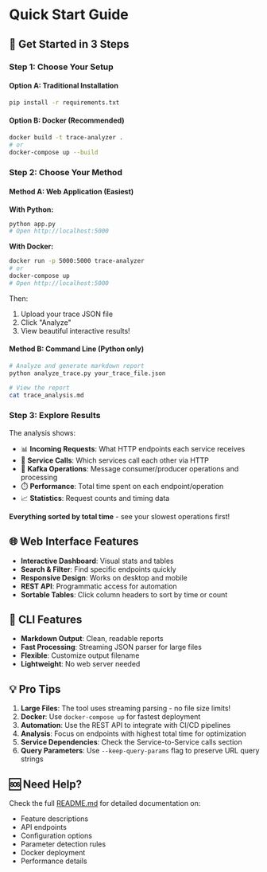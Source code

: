 # Quick Start Guide

## 🚀 Get Started in 3 Steps

### Step 1: Choose Your Setup

#### Option A: Traditional Installation

```bash
pip install -r requirements.txt
```

#### Option B: Docker (Recommended)

```bash
docker build -t trace-analyzer .
# or
docker-compose up --build
```

### Step 2: Choose Your Method

#### Method A: Web Application (Easiest)

**With Python:**
```bash
python app.py
# Open http://localhost:5000
```

**With Docker:**
```bash
docker run -p 5000:5000 trace-analyzer
# or
docker-compose up
# Open http://localhost:5000
```

Then:
1. Upload your trace JSON file
2. Click "Analyze"
3. View beautiful interactive results!

#### Method B: Command Line (Python only)

```bash
# Analyze and generate markdown report
python analyze_trace.py your_trace_file.json

# View the report
cat trace_analysis.md
```

### Step 3: Explore Results

The analysis shows:
- 📊 **Incoming Requests**: What HTTP endpoints each service receives
- 🔗 **Service Calls**: Which services call each other via HTTP
- 📨 **Kafka Operations**: Message consumer/producer operations and processing
- ⏱️ **Performance**: Total time spent on each endpoint/operation
- 📈 **Statistics**: Request counts and timing data

**Everything sorted by total time** - see your slowest operations first!

## 🌐 Web Interface Features

- **Interactive Dashboard**: Visual stats and tables
- **Search & Filter**: Find specific endpoints quickly
- **Responsive Design**: Works on desktop and mobile
- **REST API**: Programmatic access for automation
- **Sortable Tables**: Click column headers to sort by time or count

## 📝 CLI Features

- **Markdown Output**: Clean, readable reports
- **Fast Processing**: Streaming JSON parser for large files
- **Flexible**: Customize output filename
- **Lightweight**: No web server needed

## 💡 Pro Tips

1. **Large Files**: The tool uses streaming parsing - no file size limits!
2. **Docker**: Use `docker-compose up` for fastest deployment
3. **Automation**: Use the REST API to integrate with CI/CD pipelines
4. **Analysis**: Focus on endpoints with highest total time for optimization
5. **Service Dependencies**: Check the Service-to-Service calls section
6. **Query Parameters**: Use `--keep-query-params` flag to preserve URL query strings

## 🆘 Need Help?

Check the full [README.md](README.md) for detailed documentation on:
- Feature descriptions
- API endpoints
- Configuration options
- Parameter detection rules
- Docker deployment
- Performance details

